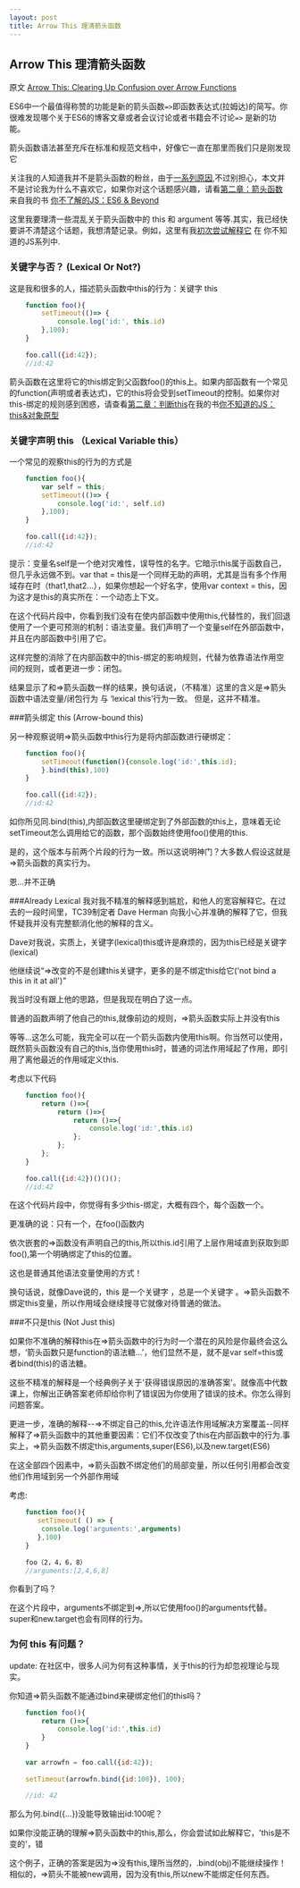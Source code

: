 ```yaml
---
layout: post
title: Arrow This 理清箭头函数
---
```

## Arrow This 理清箭头函数

原文 [Arrow This: Clearing Up Confusion over Arrow Functions](http://blog.getify.com/arrow-this)

ES6中一个最值得称赞的功能是新的箭头函数```=>```即函数表达式(拉姆达)的简写。你很难发现哪个关于ES6的博客文章或者会议讨论或者书籍会不讨论```=>``` 是新的功能。

箭头函数语法甚至充斥在标准和规范文档中，好像它一直在那里而我们只是刚发现它

关注我的人知道我并不是箭头函数的粉丝，由于[一系列原因](https://twitter.com/search?q=arrow%20from%3Agetify&src=typd),不过别担心，本文并不是讨论我为什么不喜欢它，如果你对这个话题感兴趣，请看[第二章：箭头函数](https://github.com/getify/You-Dont-Know-JS/blob/master/es6%20&%20beyond/ch2.md#arrow-functions) 来自我的书 [你不了解的JS：ES6 & Beyond](https://github.com/getify/You-Dont-Know-JS/blob/master/es6%20&%20beyond/README.md#you-dont-know-js-es6--beyond)

这里我要理清一些混乱关于箭头函数中的 this 和 argument 等等.其实，我已经快要讲不清楚这个话题，我想清楚记录。例如，这里有我[初次尝试解释它](https://github.com/getify/You-Dont-Know-JS/blob/master/this%20&%20object%20prototypes/ch2.md#lexical-this) 在 你不知道的JS系列中.

### 关键字与否？ (Lexical Or Not?)

这是我和很多的人，描述箭头函数中this的行为：关键字 this

```js
    function foo(){
        setTimeout(()=> {
            console.log('id:', this.id)
        },100);
    }
    
    foo.call({id:42});
    //id:42

```
箭头函数在这里将它的this绑定到父函数foo()的this上。如果内部函数有一个常见的function(声明或者表达式)，它的this将会受到setTimeout的控制。如果你对this-绑定的规则感到困惑，请查看[第二章：判断this](https://github.com/getify/You-Dont-Know-JS/blob/master/this%20&%20object%20prototypes/ch2.md#determining-this)在我的书[你不知道的JS：this&对象原型](https://github.com/getify/You-Dont-Know-JS/blob/master/this%20&%20object%20prototypes/README.md#you-dont-know-js-this--object-prototypes)

### 关键字声明 this （Lexical Variable this）
一个常见的观察this的行为的方式是

```js
    function foo(){
        var self = this; 
        setTimeout(()=> {
            console.log('id:', self.id)
        },100);
    }
    
    foo.call({id:42});
    //id:42

```

提示：变量名self是一个绝对灾难性，误导性的名字。它暗示this属于函数自己，但几乎永远做不到。var that = this是一个同样无助的声明，尤其是当有多个作用域存在时（that1,that2...），如果你想起一个好名字，使用var context = this，因为这才是this的真实所在：一个动态上下文。

在这个代码片段中，你看到我们没有在使内部函数中使用this,代替性的，我们回退使用了一个更可预测的机制：语法变量。我们声明了一个变量self在外部函数中，并且在内部函数中引用了它。

这样完整的消除了在内部函数中的this-绑定的影响规则，代替为依靠语法作用空间的规则，或者更进一步：闭包。

结果显示了和=>箭头函数一样的结果，换句话说，（不精准）这里的含义是=>箭头函数中语法变量/闭包行为 与 ‘lexical this’行为一致。
但是，这并不精准。

###箭头绑定 this (Arrow-bound this)

另一种观察说明=>箭头函数中this行为是将内部函数进行硬绑定：

```js
    function foo(){
        setTimeout(function(){console.log('id:',this.id);
        }.bind(this),100)
    }
    
    foo.call({id:42});
    //id:42

```

如你所见同.bind(this),内部函数这里硬绑定到了外部函数的this上，意味着无论setTimeout怎么调用给它的函数，那个函数始终使用foo()使用的this.

是的，这个版本与前两个片段的行为一致。所以这说明神门？大多数人假设这就是=>箭头函数的真实行为。

恩...并不正确

###Already Lexical
我对我不精准的解释感到尴尬，和他人的宽容解释它。在过去的一段时间里，TC39制定者 Dave Herman 向我小心并准确的解释了它，但我怀疑我并没有完整额消化他的解释的含义。

Dave对我说，实质上，关键字(lexical)this或许是麻烦的，因为this已经是关键字(lexical)

他继续说“=>改变的不是创建this关键字，更多的是不绑定this给它('not bind a this in it at all')”

我当时没有跟上他的思路，但是我现在明白了这一点。

普通的函数声明了他自己的this,就像前边的规则，=>箭头函数实际上并没有this

等等...这怎么可能，我完全可以在一个箭头函数内使用this啊。你当然可以使用，既然箭头函数没有自己的this,当你使用this时，普通的词法作用域起了作用，即引用了离他最近的作用域定义this.

考虑以下代码

```js
    function foo(){
        return ()=>{
            return ()=>{
                return ()=>{
                    console.log('id:',this.id)
                };
            };
        };
    }
    
    foo.call({id:42})()()();
    //id:42

```

在这个代码片段中，你觉得有多少this-绑定，大概有四个，每个函数一个。

更准确的说：只有一个，在foo()函数内

依次嵌套的=>函数没有声明自己的this,所以this.id引用了上层作用域直到获取到即foo(),第一个明确绑定了this的位置。

这也是普通其他语法变量使用的方式！

换句话说，就像Dave说的，this 是一个关键字 ，总是一个关键字 。=>箭头函数不绑定this变量，所以作用域会继续搜寻它就像对待普通的做法。

###不只是this (Not Just this)

如果你不准确的解释this在=>箭头函数中的行为时一个潜在的风险是你最终会这么想，‘箭头函数只是function的语法糖...’，他们显然不是，就不是var self=this或者bind(this)的语法糖。

这些不精准的解释是一个经典例子关于'获得错误原因的准确答案'。就像高中代数课上，你解出正确答案老师却给你判了错误因为你使用了错误的技术。你怎么得到问题答案。

更进一步，准确的解释--=>不绑定自己的this,允许语法作用域解决方案覆盖--同样解释了=>箭头函数中的其他重要因素：它们不仅改变了this在内部函数中的行为.事实上，=>箭头函数不绑定this,arguments,super(ES6),以及new.target(ES6)

在这全部四个因素中，=>箭头函数不绑定他们的局部变量，所以任何引用都会改变他们作用域到另一个外部作用域

考虑:

```js
    function foo(){
       setTimeout( () => {
        console.log('arguments:',arguments)
       },100)
    }
    
    foo（2，4，6，8）
    //arguments:[2,4,6,8]

```

你看到了吗？

在这个片段中，arguments不绑定到=>,所以它使用foo()的arguments代替。super和new.target也会有同样的行为。

### 为何 this 有问题？
update: 在社区中，很多人问为何有这种事情，关于this的行为却忽视理论与现实。

你知道=>箭头函数不能通过bind来硬绑定他们的this吗？

```js
    function foo(){
        return ()=>{
            console.log('id:',this.id)
        }
    }
    
    var arrowfn = foo.call({id:42});
    
    setTimeout(arrowfn.bind({id:100}), 100);
    
    //id: 42
```

那么为何.bind({...})没能导致输出id:100呢？

如果你没能正确的理解=>箭头函数中的this,那么，你会尝试如此解释它，'this是不变的'，错

这个例子，正确的答案是因为=>没有this,理所当然的，.bind(obj)不能继续操作！相似的，=>箭头不能被new调用，因为没有this,所以new不能绑定任何东西。
